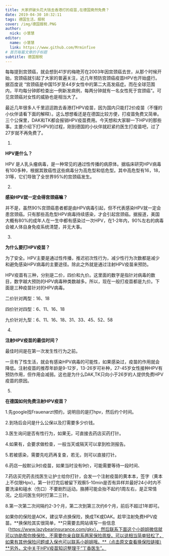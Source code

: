 ```yaml
---
title: 大家挤破头花大钱去香港打的疫苗,在德国竟然免费？ 
date: 2019-04-30 10:32:11
tags: 德国生活，报税
cover: /img/德国报税.PNG
author: 
  nick: 小慧慧
editor:
  name: 小慧慧
  link: https://www.github.com/Mrminfive
# 首页每篇文章的子标题
subtitle: 德国报税
---
```


每每提到宫颈癌，就会想到41岁的梅艳芳在2003年因宫颈癌去世，从那个时候开始，宫颈癌就引起了大家的普遍关注，近几年预防宫颈癌疫苗HPV也开始盛行。据百度说 “宫颈癌是中国15岁至44岁女性中的第二大高发癌症。而在全球范围内，平均每分钟即检查出一例新发病例，每两分钟就有一名女性死于宫颈癌”。可见宫颈癌对女性的威胁也是相当大了。

  

最近几年很多人千里迢迢跑去香港打HPV疫苗，因为国内只能打2价疫苗（不懂的小伙伴请看下面的解释）。这么想想看还是在德国比较方便，打疫苗免费又简单。三个公保里，DAK和TK都会报销HPV疫苗费用。今天想和大家聊一下HPV的那些事。主要介绍下打HPV的过程，刚到德国的小伙伴就赶紧约医生打疫苗吧，过了27岁就不再免费了。

  

1.

**HPV是什么？**

HPV 是人乳头瘤病毒，是一种常见的通过性传播的病原体。据临床研究HPV病毒有100多种，根据其致癌性这些病毒分为高危型和低危型。其中高危型有16，18，31等，它们导致了全世界95%的宫颈癌发生。

  

2.

**感染HPV就一定会得宫颈癌嘛？**  

并不是，虽然90%宫颈癌患者都是由HPV病毒引起，但不代表感染HPV就一定会患宫颈癌。只有那些高危型HPV病毒持续感染，才会引起宫颈癌。据报道，美国大概有80%的成年人在一生中都有感染过一次HPV，在1-2年内，90%左右的病毒会被人体自身免疫系统清楚，并无大事。

  

3.

**为什么要打HPV疫苗？**  

  

为了安全。HPV主要是通过性传播，推迟初次性行为，减少性行为次数都是减少和避免感染HPV病毒的主要途径。除此之外就是通过注射HPV疫苗来预防。

  

HPV疫苗有三种，分别是二价，四价和九价。这里面的数字是指针对病毒的数目，数字越大预防的HPV病毒种类数越多。所以，现在一般打疫苗都是九价。下面是三种疫苗针对的HPV病毒。

  

二价针对两型：16、18 

四价针对四型：6、11、16、18

九价针对九型：6、11、16、18、31、33、45、52、58

  

4.

**注射HPV疫苗的最佳时间？**

  

最佳时间是在第一次发生性行为之前。

一旦有了性生活，就会有感染HPV病毒的可能性，如果感染过，疫苗的作用就会降低。注射疫苗的推荐年龄是9-12岁，13-26岁可补种，27-45岁女性接种HPV有预防作用，但作用会减弱。这也是为什么DAK,TK只向小于26岁的人提供免费HPV疫苗的原因。

  

5.

**在德国如何免费注射HPV疫苗？**

1.先google找Frauenarzt预约，说明目的是打hpv，然后约个时间。

2.到场后会问是什么公保以及打需要多少价钱。

3.医生询问是否有性行为，如果无，可直接去药店买药打针。

4.如果有，会要求做检查，一般当天或隔天可以拿到检测报告。

5.若被感染，需要先吃药再复查，若无，则可以直接打针。

6.药店一般默认9价疫苗，如果当时没有9价，可能需要等待一段时间、

7.药店买完药去找医生让护士给你打针，会发一个注射疫苗的黄本本，签字（黄本上不仅限Hpv）。第一针打完后被留下观察5-10min是否有异样并最好24小时内不要洗澡和碰水（伤口）不要剧烈运动。胳膊可能会抬不起约1周左右，是正常情况。之后问医生何时打第二三针。

8.第一次第二次间隔约2-3个月，第二次到第三次约6个月，前后不超过1年即可。

  

如果你的保险是AOK，建议早点换保险，换成TK或DAK。趁早注射免费HPV疫苗。**换保险其实很简单，**只需要去网站填写一些信息（https://www.lazybearinsurance.com/gkv），然后联系下面这个小姐姐微信就可以协助帮你换保险，不需要你亲自联系两家保险周旋。可以说相当简单轻松了，如果有其他保险问题或入保也可以联系小姐姐哦。**（点击原文查看换保险链接）**另外，文中关于HPV疫苗知识整理于“丁香医生”。
